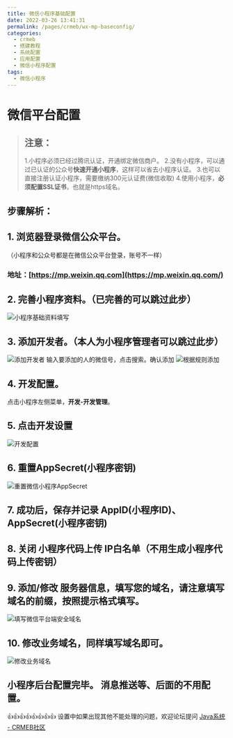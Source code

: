 ```yaml
---
title: 微信小程序基础配置
date: 2022-03-26 13:41:31
permalink: /pages/crmeb/wx-mp-baseconfig/
categories:
  - crmeb
  - 搭建教程
  - 系统配置
  - 应用配置
  - 微信小程序配置
tags:
  - 微信小程序
---
```


# **微信平台配置**

> ## **注意**：
>
> 1.小程序必须已经过腾讯认证，开通绑定微信商户。
> 2.没有小程序，可以通过已认证的公众号**快速开通小程序**，这样可以省去小程序认证。
> 3.也可以直接注册认证小程序，需要缴纳300元认证费(微信收取)
> 4.使用小程序，**必须配置SSL证书**，也就是https域名。

## **步骤解析：**

## 1. 浏览器登录微信公众平台。

（小程序和公众号都是在微信公众平台登录，账号不一样）

### 地址：[https://mp.weixin.qq.com](https://mp.weixin.qq.com/)

## 2. 完善小程序资料。（已完善的可以跳过此步）

![小程序基础资料填写](https://fastly.jsdelivr.net/gh/xbdazz/mypic/img/202203291554892.png)

## 3. 添加开发者。（本人为小程序管理者可以跳过此步）

![添加开发者](https://fastly.jsdelivr.net/gh/xbdazz/mypic/img/202203291557536.png)
输入要添加的人的微信号，点击搜索。确认添加
![根据规则添加](https://fastly.jsdelivr.net/gh/xbdazz/mypic/img/202203291557120.png)

## 4. 开发配置。

点击小程序左侧菜单，**开发-开发管理**。

## 5. 点击开发设置

![开发配置](https://fastly.jsdelivr.net/gh/xbdazz/mypic/img/202203291600074.png)

## 6. **重置**AppSecret(小程序密钥)

![重置微信小程序AppSecret](https://fastly.jsdelivr.net/gh/xbdazz/mypic/img/202203291655492.png)

## **7. 成功后，保存并记录 AppID(小程序ID)、AppSecret(小程序密钥)**

## 8. **关闭 小程序代码上传 IP白名单（不用生成小程序代码上传密钥）**

## 9. 添加/修改 服务器信息，填写您的域名，请注意填写域名的前缀，按照提示格式填写。

![填写微信平台端安全域名](https://fastly.jsdelivr.net/gh/xbdazz/mypic/img/202203301714504.png)

## 10. 修改业务域名，同样填写域名即可。

![修改业务域名](https://fastly.jsdelivr.net/gh/xbdazz/mypic/img/202203291701098.png)

## 小程序后台配置完毕。 消息推送等、后面的不用配置。

👍👍👍👍👍👍👍👍 设置中如果出现其他不能处理的问题，欢迎论坛提问 [Java系统 - CRMEB社区](https://q.crmeb.com/?categoryId=122&sequence=0)
